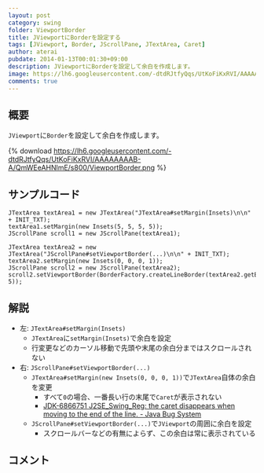 ```yaml
---
layout: post
category: swing
folder: ViewportBorder
title: JViewportにBorderを設定する
tags: [JViewport, Border, JScrollPane, JTextArea, Caret]
author: aterai
pubdate: 2014-01-13T00:01:30+09:00
description: JViewportにBorderを設定して余白を作成します。
image: https://lh6.googleusercontent.com/-dtdRJtfyQqs/UtKoFiKxRVI/AAAAAAAAB-A/QmWEeAHNlmE/s800/ViewportBorder.png
comments: true
---
```

## 概要
`JViewport`に`Border`を設定して余白を作成します。

{% download https://lh6.googleusercontent.com/-dtdRJtfyQqs/UtKoFiKxRVI/AAAAAAAAB-A/QmWEeAHNlmE/s800/ViewportBorder.png %}

## サンプルコード
<pre class="prettyprint"><code>JTextArea textArea1 = new JTextArea("JTextArea#setMargin(Insets)\n\n" + INIT_TXT);
textArea1.setMargin(new Insets(5, 5, 5, 5));
JScrollPane scroll1 = new JScrollPane(textArea1);

JTextArea textArea2 = new JTextArea("JScrollPane#setViewportBorder(...)\n\n" + INIT_TXT);
textArea2.setMargin(new Insets(0, 0, 0, 1));
JScrollPane scroll2 = new JScrollPane(textArea2);
scroll2.setViewportBorder(BorderFactory.createLineBorder(textArea2.getBackground(), 5));
</code></pre>

## 解説
- 左: `JTextArea#setMargin(Insets)`
    - `JTextArea`に`setMargin(Insets)`で余白を設定
    - 行変更などのカーソル移動で先頭や末尾の余白分まではスクロールされない
- 右: `JScrollPane#setViewportBorder(...)`
    - `JTextArea#setMargin(new Insets(0, 0, 0, 1))`で`JTextArea`自体の余白を変更
        - すべて`0`の場合、一番長い行の末尾で`Caret`が表示されない
        - [JDK-6866751 J2SE_Swing_Reg: the caret disappears when moving to the end of the line. - Java Bug System](https://bugs.openjdk.java.net/browse/JDK-6866751)
    - `JScrollPane#setViewportBorder(...)`で`JViewport`の周囲に余白を設定
        - スクロールバーなどの有無によらず、この余白は常に表示されている

<!-- dummy comment line for breaking list -->

## コメント
